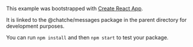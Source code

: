 This example was bootstrapped with [Create React App](https://github.com/facebook/create-react-app).

It is linked to the @chatche/messages package in the parent directory for development purposes.

You can run `npm install` and then `npm start` to test your package.
